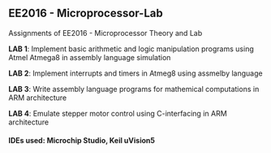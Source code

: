 ## EE2016 - Microprocessor-Lab
Assignments of EE2016 - Microprocessor Theory and Lab

**LAB 1**: Implement basic arithmetic and logic manipulation programs using Atmel Atmega8 in assembly language simulation


**LAB 2**: Implement interrupts and timers in Atmeg8 using assmelby language

**LAB 3**: Write assembly language programs for mathemical computations in ARM architecture

**LAB 4**: Emulate stepper motor control using C-interfacing in ARM architecture


#### IDEs used: Microchip Studio, Keil uVision5
